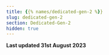 ```yaml
---
title: {{% names/dedicated-gen-2 %}}
slug: dedicated-gen-2
section: Dedicated-Gen-2
hidden: true
---
```


**Last updated 31st August 2023**

